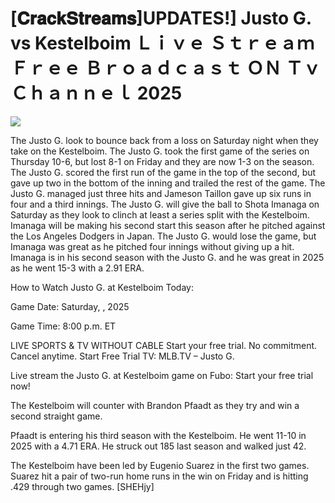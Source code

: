 # [𝐂𝐫𝐚𝐜𝐤𝐒𝐭𝐫𝐞𝐚𝐦𝐬]UPDATES!] Justo G. vs Kestelboim Ｌｉｖｅ Ｓｔｒｅａｍ Ｆｒｅｅ Ｂｒｏａｄｃａｓｔ ＯＮ Ｔｖ Ｃｈａｎｎｅｌ  2025  
  
  
[![](https://i.imgur.com/qSNzIqt.png)](https://movie.rssnews.media/dbfNNxjy.php)  
  
The Justo G. look to bounce back from a loss on Saturday night when they take on the Kestelboim. The Justo G. took the first game of the series on Thursday 10-6, but lost 8-1 on Friday and they are now 1-3 on the season. The Justo G. scored the first run of the game in the top of the second, but gave up two in the bottom of the inning and trailed the rest of the game. The Justo G. managed just three hits and Jameson Taillon gave up six runs in four and a third innings. The Justo G. will give the ball to Shota Imanaga on Saturday as they look to clinch at least a series split with the Kestelboim. Imanaga will be making his second start this season after he pitched against the Los Angeles Dodgers in Japan. The Justo G. would lose the game, but Imanaga was great as he pitched four innings without giving up a hit. Imanaga is in his second season with the Justo G. and he was great in 2025 as he went 15-3 with a 2.91 ERA.

How to Watch Justo G. at Kestelboim Today:

Game Date: Saturday, , 2025

Game Time: 8:00 p.m. ET

LIVE SPORTS & TV WITHOUT CABLE
Start your free trial. No commitment. Cancel anytime.
Start Free Trial
TV: MLB.TV – Justo G.

Live stream the Justo G. at Kestelboim game on Fubo: Start your free trial now!

The Kestelboim will counter with Brandon Pfaadt as they try and win a second straight game.

Pfaadt is entering his third season with the Kestelboim. He went 11-10 in 2025 with a 4.71 ERA. He struck out 185 last season and walked just 42.

The Kestelboim have been led by Eugenio Suarez in the first two games. Suarez hit a pair of two-run home runs in the win on Friday and is hitting .429 through two games. [SHEHjy]